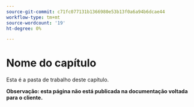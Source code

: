 ```yaml
---
source-git-commit: c71fc077131b1366980e53b13f0a6a94b6dcae44
workflow-type: tm+mt
source-wordcount: '19'
ht-degree: 0%

---
```

# Nome do capítulo

Esta é a pasta de trabalho deste capítulo.

**Observação: esta página não está publicada na documentação voltada para o cliente.**
